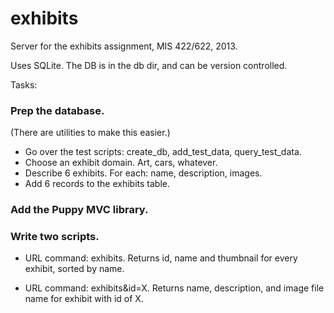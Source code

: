 exhibits
========

Server for the exhibits assignment, MIS 422/622, 2013.

Uses SQLite. The DB is in the db dir, and can be version controlled.

Tasks: 

### Prep the database.

(There are utilities to make this easier.)

* Go over the test scripts: create_db, add_test_data, query_test_data.
* Choose an exhibit domain. Art, cars, whatever. 
* Describe 6 exhibits. For each: name, description, images.
* Add 6 records to the exhibits table.

### Add the Puppy MVC library.

### Write two scripts. 

* URL command: exhibits. Returns id, name and thumbnail for every exhibit, 
sorted by name.

* URL command: exhibits&id=X. Returns name, description, and image file 
name for exhibit with id of X. 
